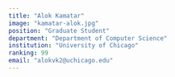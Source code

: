 ```yaml
---
title: "Alok Kamatar"
image: "kamatar-alok.jpg"
position: "Graduate Student"
department: "Department of Computer Science"
institution: "University of Chicago"
ranking: 99
email: "alokvk2@uchicago.edu"
---
```


